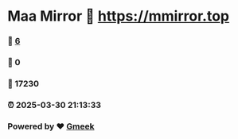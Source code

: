 # Maa Mirror :link: https://mmirror.top 
### :page_facing_up: [6](https://mmirror.top/tag.html) 
### :speech_balloon: 0 
### :hibiscus: 17230 
### :alarm_clock: 2025-03-30 21:13:33 
### Powered by :heart: [Gmeek](https://github.com/Meekdai/Gmeek)

